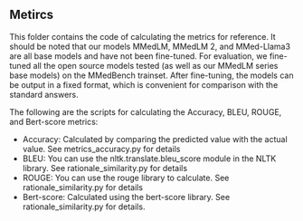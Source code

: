 ## Metircs
This folder contains the code of calculating the metrics for reference. It should be noted that our models MMedLM, MMedLM 2, and MMed-Llama3 are all base models and have not been fine-tuned. For evaluation, we fine-tuned all the open source models tested (as well as our MMedLM series base models) on the MMedBench trainset. After fine-tuning, the models can be output in a fixed format, which is convenient for comparison with the standard answers.

The following are the scripts for calculating the Accuracy, BLEU, ROUGE, and Bert-score metrics:
- Accuracy: Calculated by comparing the predicted value with the actual value. See metrics_accuracy.py for details
- BLEU: You can use the nltk.translate.bleu_score module in the NLTK library. See rationale_similarity.py for details
- ROUGE: You can use the rouge library to calculate. See rationale_similarity.py for details
- Bert-score: Calculated using the bert-score library. See rationale_similarity.py for details.